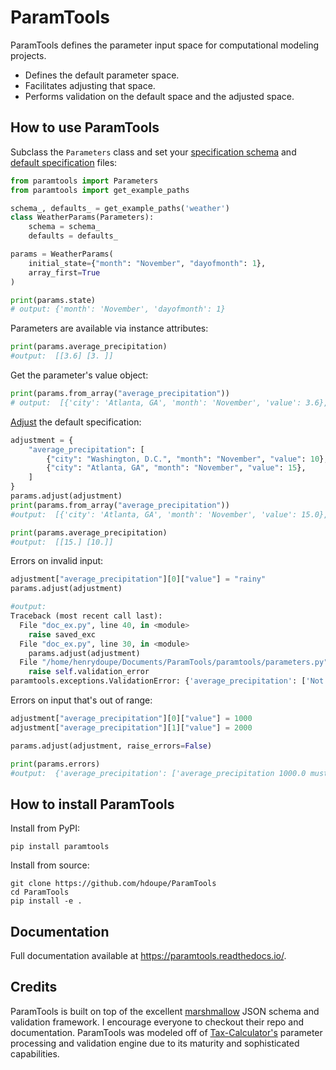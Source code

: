 # ParamTools

ParamTools defines the parameter input space for computational modeling projects.

- Defines the default parameter space.
- Facilitates adjusting that space.
- Performs validation on the default space and the adjusted space.

How to use ParamTools
---------------------------

Subclass the `Parameters` class and set your [specification schema](#specification-schema) and [default specification](#default-specification) files:

```python
from paramtools import Parameters
from paramtools import get_example_paths

schema_, defaults_ = get_example_paths('weather')
class WeatherParams(Parameters):
    schema = schema_
    defaults = defaults_

params = WeatherParams(
    initial_state={"month": "November", "dayofmonth": 1},
    array_first=True
)

print(params.state)
# output: {'month': 'November', 'dayofmonth': 1}

```

Parameters are available via instance attributes:

```python
print(params.average_precipitation)
#output:  [[3.6] [3. ]]

```

Get the parameter's value object:
```python
print(params.from_array("average_precipitation"))
# output:  [{'city': 'Atlanta, GA', 'month': 'November', 'value': 3.6}, {'city': 'Washington, D.C.', 'month': 'November', 'value': 3.0}]
```

[Adjust](#adjustment-schema) the default specification:

```python
adjustment = {
    "average_precipitation": [
        {"city": "Washington, D.C.", "month": "November", "value": 10},
        {"city": "Atlanta, GA", "month": "November", "value": 15},
    ]
}
params.adjust(adjustment)
print(params.from_array("average_precipitation"))
#output:  [{'city': 'Atlanta, GA', 'month': 'November', 'value': 15.0}, {'city': 'Washington, D.C.', 'month': 'November', 'value': 10.0}]

print(params.average_precipitation)
#output:  [[15.] [10.]]
```


Errors on invalid input:
```python
adjustment["average_precipitation"][0]["value"] = "rainy"
params.adjust(adjustment)

#output:
Traceback (most recent call last):
  File "doc_ex.py", line 40, in <module>
    raise saved_exc
  File "doc_ex.py", line 30, in <module>
    params.adjust(adjustment)
  File "/home/henrydoupe/Documents/ParamTools/paramtools/parameters.py", line 123, in adjust
    raise self.validation_error
paramtools.exceptions.ValidationError: {'average_precipitation': ['Not a valid number: rainy.']}

```

Errors on input that's out of range:
```python
adjustment["average_precipitation"][0]["value"] = 1000
adjustment["average_precipitation"][1]["value"] = 2000

params.adjust(adjustment, raise_errors=False)

print(params.errors)
#output:  {'average_precipitation': ['average_precipitation 1000.0 must be less than 50 for dimensions city=Washington, D.C. , month=November', 'average_precipitation 2000.0 must be less than 50 for dimensions city=Atlanta, GA , month=November']}

```

How to install ParamTools
-----------------------------------------

Install from PyPI:

```
pip install paramtools
```

Install from source:

```
git clone https://github.com/hdoupe/ParamTools
cd ParamTools
pip install -e .
```

Documentation
----------------
Full documentation available at https://paramtools.readthedocs.io/.

Credits
---------
ParamTools is built on top of the excellent [marshmallow][1] JSON schema and validation framework. I encourage everyone to checkout their repo and documentation. ParamTools was modeled off of [Tax-Calculator's][2] parameter processing and validation engine due to its maturity and sophisticated capabilities.

[1]: https://github.com/marshmallow-code/marshmallow
[2]: https://github.com/PSLmodels/Tax-Calculator